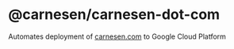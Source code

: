 # @carnesen/carnesen-dot-com 

Automates deployment of [carnesen.com](https://carnesen.com) to Google Cloud Platform


